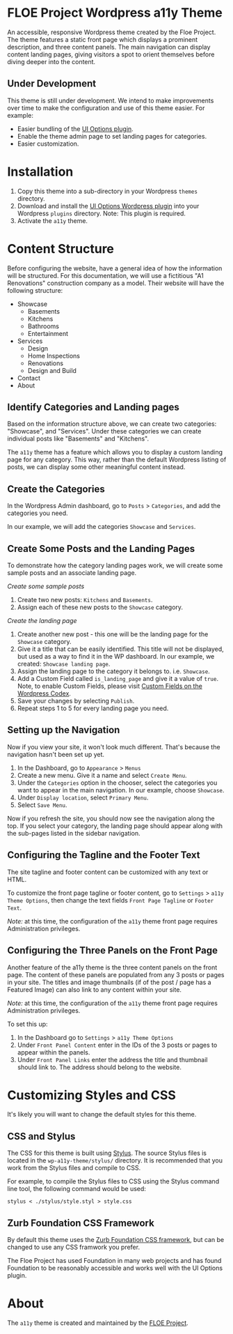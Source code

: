 # FLOE Project Wordpress a11y Theme

An accessible, responsive Wordpress theme created by the Floe Project. The theme features a static front page which displays a prominent description, and three content panels. The main navigation can display content landing pages, giving visitors a spot to orient themselves before diving deeper into the content.

## Under Development

This theme is still under development. We intend to make improvements over time to make the configuration and use of this theme easier. For example:

* Easier bundling of the [UI Options plugin](https://github.com/fluid-project/uio-wordpress-plugin).
* Enable the theme admin page to set landing pages for categories.
* Easier customization.

# Installation

1. Copy this theme into a sub-directory in your Wordpress `themes` directory.
2. Download and install the [UI Options Wordpress plugin](https://github.com/fluid-project/uio-wordpress-plugin) into your Wordpress `plugins` directory. Note: This plugin is required.
3. Activate the `a11y` theme.

# Content Structure

Before configuring the website, have a general idea of how the information will be structured. For this documentation, we will use a fictitious "A1 Renovations" construction company as a model. Their website will have the following structure:

* Showcase
    * Basements
    * Kitchens
    * Bathrooms
    * Entertainment
* Services
    * Design
    * Home Inspections
    * Renovations
    * Design and Build
* Contact
* About

## Identify Categories and Landing pages

Based on the information structure above, we can create two categories: "Showcase", and "Services". Under these categories we can create individual posts like "Basements" and "Kitchens".

The `a11y` theme has a feature which allows you to display a custom landing page for any category. This way, rather than the default Wordpress listing of posts, we can display some other meaningful content instead.

## Create the Categories
In the Wordpress Admin dashboard, go to `Posts` > `Categories`, and add the categories you need.

In our example, we will add the categories `Showcase` and `Services`.

## Create Some Posts and the Landing Pages
To demonstrate how the category landing pages work, we will create some sample posts and an associate landing page.

*Create some sample posts*
1. Create two new posts: `Kitchens` and `Basements`.
2. Assign each of these new posts to the `Showcase` category.

*Create the landing page*
1. Create another new post - this one will be the landing page for the `Showcase` category.
2. Give it a title that can be easily identified. This title will not be displayed, but used as a way to find it in the WP dashboard. In our example, we created: `Showcase landing page`.
3. Assign the landing page to the category it belongs to. i.e. `Showcase`.
4. Add a Custom Field called `is_landing_page` and give it a value of `true`. Note, to enable Custom Fields, please visit [Custom Fields on the Wordpress Codex](https://codex.wordpress.org/Custom_Fields#Usage).
5. Save your changes by selecting `Publish`.
6. Repeat steps 1 to 5 for every landing page you need.

## Setting up the Navigation

Now if you view your site, it won't look much different. That's because the navigation hasn't been set up yet.

1. In the Dashboard, go to `Appearance` > `Menus`
2. Create a new menu. Give it a name and select `Create Menu`.
3. Under the `Categories` option in the chooser, select the categories you want to appear in the main navigation. In our example, choose `Showcase`.
4. Under `Display location`, select `Primary Menu`.
5. Select `Save Menu`.

Now if you refresh the site, you should now see the navigation along the top. If you select your category, the landing page should appear along with the sub-pages listed in the sidebar navigation.

## Configuring the Tagline and the Footer Text

The site tagline and footer content can be customized with any text or HTML.

To customize the front page tagline or footer content, go to `Settings` > `a11y Theme Options`, then change the text fields `Front Page Tagline` or `Footer Text`.

*Note:* at this time, the configuration of the `a11y` theme front page requires Administration privileges.

## Configuring the Three Panels on the Front Page

Another feature of the a11y theme is the three content panels on the front page. The content of these panels are populated from any 3 posts or pages in your site. The titles and image thumbnails (if of the post / page has a Featured Image) can also link to any content within your site.

*Note:* at this time, the configuration of the `a11y` theme front page requires Administration privileges.

To set this up:

1. In the Dashboard go to `Settings` > `a11y Theme Options`
2. Under `Front Panel Content` enter in the IDs of the 3 posts or pages to appear within the panels.
3. Under `Front Panel Links` enter the address the title and thumbnail should link to. The address should belong to the website.

# Customizing Styles and CSS

It's likely you will want to change the default styles for this theme.

## CSS and Stylus
The CSS for this theme is built using [Stylus](http://stylus-lang.com/). The source Stylus files is located in the `wp-a11y-theme/stylus/` directory. It is recommended that you work from the Stylus files and compile to CSS.

For example, to compile the Stylus files to CSS using the Stylus command line tool, the following command would be used:
```
stylus < ./stylus/style.styl > style.css
```

## Zurb Foundation CSS Framework

By default this theme uses the [Zurb Foundation CSS framework](http://foundation.zurb.com/), but can be changed to use any CSS framwork you prefer.

The Floe Project has used Foundation in many web projects and has found Foundation to be reasonably accessible and works well with the UI Options plugin.

# About

The `a11y` theme is created and maintained by the [FLOE Project](http://www.floeproject.org/).
